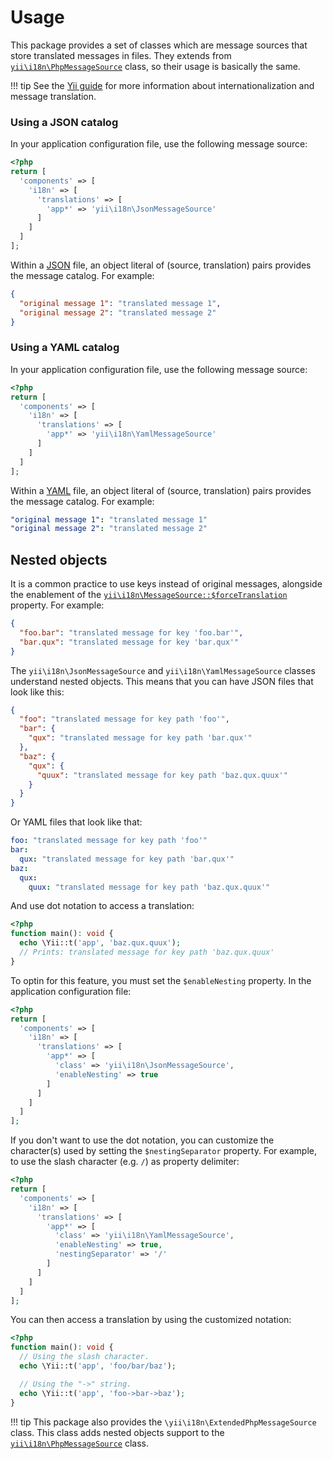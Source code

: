 # Usage
This package provides a set of classes which are message sources that store translated messages in files.
They extends from [`yii\i18n\PhpMessageSource`](https://www.yiiframework.com/doc/api/2.0/yii-i18n-phpmessagesource) class, so their usage is basically the same.

!!! tip
    See the [Yii guide](https://www.yiiframework.com/doc/guide/2.0/en/tutorial-i18n#message-translation) for more information about internationalization and message translation.

### Using a JSON catalog
In your application configuration file, use the following message source:

```php
<?php
return [
  'components' => [
    'i18n' => [
      'translations' => [
        'app*' => 'yii\i18n\JsonMessageSource'
      ]
    ]
  ]
];
```

Within a [JSON](https://json.org) file, an object literal of (source, translation) pairs provides the message catalog. For example:

```json
{
  "original message 1": "translated message 1",
  "original message 2": "translated message 2"
}
```

### Using a YAML catalog
In your application configuration file, use the following message source:

```php
<?php
return [
  'components' => [
    'i18n' => [
      'translations' => [
        'app*' => 'yii\i18n\YamlMessageSource'
      ]
    ]
  ]
];
```

Within a [YAML](http://yaml.org) file, an object literal of (source, translation) pairs provides the message catalog. For example:

```yaml
"original message 1": "translated message 1"
"original message 2": "translated message 2"
```

## Nested objects
It is a common practice to use keys instead of original messages, alongside the enablement of the [`yii\i18n\MessageSource::$forceTranslation`](https://www.yiiframework.com/doc/api/2.0/yii-i18n-messagesource#$forceTranslation-detail) property. For example:

```json
{
  "foo.bar": "translated message for key 'foo.bar'",
  "bar.qux": "translated message for key 'bar.qux'"
}
```

The `yii\i18n\JsonMessageSource` and `yii\i18n\YamlMessageSource` classes understand nested objects.
This means that you can have JSON files that look like this:

```json
{
  "foo": "translated message for key path 'foo'",
  "bar": {
    "qux": "translated message for key path 'bar.qux'"
  },
  "baz": {
    "qux": {
      "quux": "translated message for key path 'baz.qux.quux'"
    }
  }
}
```

Or YAML files that look like that:

```yaml
foo: "translated message for key path 'foo'"
bar:
  qux: "translated message for key path 'bar.qux'"
baz:
  qux:
    quux: "translated message for key path 'baz.qux.quux'"
```

And use dot notation to access a translation:

```php
<?php
function main(): void {
  echo \Yii::t('app', 'baz.qux.quux');
  // Prints: translated message for key path 'baz.qux.quux'
}
```

To optin for this feature, you must set the `$enableNesting` property.
In the application configuration file:

```php
<?php
return [
  'components' => [
    'i18n' => [
      'translations' => [
        'app*' => [
          'class' => 'yii\i18n\JsonMessageSource',
          'enableNesting' => true
        ]
      ]
    ]
  ]
];
```

If you don't want to use the dot notation, you can customize the character(s) used by setting the `$nestingSeparator` property. For example, to use the slash character (e.g. `/`) as property delimiter:

```php
<?php
return [
  'components' => [
    'i18n' => [
      'translations' => [
        'app*' => [
          'class' => 'yii\i18n\YamlMessageSource',
          'enableNesting' => true,
          'nestingSeparator' => '/'
        ]
      ]
    ]
  ]
];
```

You can then access a translation by using the customized notation:

```php
<?php
function main(): void {
  // Using the slash character.
  echo \Yii::t('app', 'foo/bar/baz');

  // Using the "->" string.
  echo \Yii::t('app', 'foo->bar->baz');
}
```

!!! tip
    This package also provides the `\yii\i18n\ExtendedPhpMessageSource` class.
    This class adds nested objects support to the [`yii\i18n\PhpMessageSource`](https://www.yiiframework.com/doc/api/2.0/yii-i18n-phpmessagesource) class.
